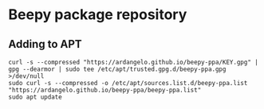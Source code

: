# Beepy package repository

## Adding to APT

	curl -s --compressed "https://ardangelo.github.io/beepy-ppa/KEY.gpg" | gpg --dearmor | sudo tee /etc/apt/trusted.gpg.d/beepy-ppa.gpg >/dev/null
	sudo curl -s --compressed -o /etc/apt/sources.list.d/beepy-ppa.list "https://ardangelo.github.io/beepy-ppa/beepy-ppa.list"
	sudo apt update
